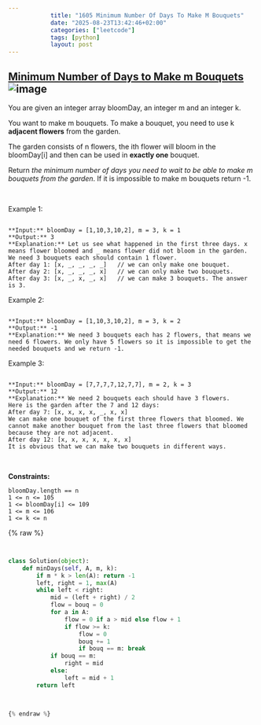 ```yaml
---
            title: "1605 Minimum Number Of Days To Make M Bouquets"
            date: "2025-08-23T13:42:46+02:00"
            categories: ["leetcode"]
            tags: [python]
            layout: post
---
```

            
## [Minimum Number of Days to Make m Bouquets](https://leetcode.com/problems/minimum-number-of-days-to-make-m-bouquets) ![image](https://img.shields.io/badge/Difficulty-Medium-orange)

You are given an integer array bloomDay, an integer m and an integer k.

You want to make m bouquets. To make a bouquet, you need to use k **adjacent flowers** from the garden.

The garden consists of n flowers, the ith flower will bloom in the bloomDay[i] and then can be used in **exactly one** bouquet.

Return *the minimum number of days you need to wait to be able to make *m* bouquets from the garden*. If it is impossible to make m bouquets return -1.

 

Example 1:

```

**Input:** bloomDay = [1,10,3,10,2], m = 3, k = 1
**Output:** 3
**Explanation:** Let us see what happened in the first three days. x means flower bloomed and _ means flower did not bloom in the garden.
We need 3 bouquets each should contain 1 flower.
After day 1: [x, _, _, _, _]   // we can only make one bouquet.
After day 2: [x, _, _, _, x]   // we can only make two bouquets.
After day 3: [x, _, x, _, x]   // we can make 3 bouquets. The answer is 3.

```

Example 2:

```

**Input:** bloomDay = [1,10,3,10,2], m = 3, k = 2
**Output:** -1
**Explanation:** We need 3 bouquets each has 2 flowers, that means we need 6 flowers. We only have 5 flowers so it is impossible to get the needed bouquets and we return -1.

```

Example 3:

```

**Input:** bloomDay = [7,7,7,7,12,7,7], m = 2, k = 3
**Output:** 12
**Explanation:** We need 2 bouquets each should have 3 flowers.
Here is the garden after the 7 and 12 days:
After day 7: [x, x, x, x, _, x, x]
We can make one bouquet of the first three flowers that bloomed. We cannot make another bouquet from the last three flowers that bloomed because they are not adjacent.
After day 12: [x, x, x, x, x, x, x]
It is obvious that we can make two bouquets in different ways.

```

 

**Constraints:**

	bloomDay.length == n
	1 <= n <= 105
	1 <= bloomDay[i] <= 109
	1 <= m <= 106
	1 <= k <= n

{% raw %}


```python


class Solution(object):
    def minDays(self, A, m, k):
        if m * k > len(A): return -1
        left, right = 1, max(A)
        while left < right:
            mid = (left + right) / 2
            flow = bouq = 0
            for a in A:
                flow = 0 if a > mid else flow + 1
                if flow >= k:
                    flow = 0
                    bouq += 1
                    if bouq == m: break
            if bouq == m:
                right = mid
            else:
                left = mid + 1
        return left
        


{% endraw %}
```
